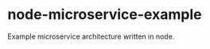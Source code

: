 node-microservice-example
=========================

Example microservice architecture written in node.
